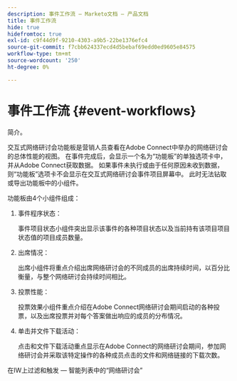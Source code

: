 ```yaml
---
description: 事件工作流 — Marketo文档 — 产品文档
title: 事件工作流
hide: true
hidefromtoc: true
exl-id: c9f44d9f-9210-4303-a9b5-22be1376efc4
source-git-commit: f7cbb624337ecd4d5bebaf69edd0ed9605e84575
workflow-type: tm+mt
source-wordcount: '250'
ht-degree: 0%

---
```


# 事件工作流 {#event-workflows}

简介。

交互式网络研讨会功能板是营销人员查看在Adobe Connect中举办的网络研讨会的总体性能的视图。 在事件完成后，会显示一个名为“功能板”的单独选项卡中，并从Adobe Connect获取数据。 如果事件未执行或由于任何原因未收到数据，则“功能板”选项卡不会显示在交互式网络研讨会事件项目屏幕中。 此时无法钻取或导出功能板中的小组件。

功能板由4个小组件组成：

1. 事件程序状态：

   事件项目状态小组件突出显示该事件的各种项目状态以及当前持有该项目项目状态值的项目成员数量。

1. 出席情况：

   出席小组件将重点介绍出席网络研讨会的不同成员的出席持续时间，以百分比衡量，与整个网络研讨会持续时间相比。

1. 投票性能：

   投票效果小组件重点介绍在Adobe Connect网络研讨会期间启动的各种投票，以及出席投票并对每个答案做出响应的成员的分布情况。

1. 单击并文件下载活动：

   点击和文件下载活动重点显示在Adobe Connect的网络研讨会期间，参加网络研讨会并采取该特定操作的各种成员点击的文件和网络链接的下载次数。

在IW上过滤和触发 — 智能列表中的“网络研讨会”

